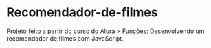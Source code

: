 # Recomendador-de-filmes
Projeto feito a partir do curso do Alura > Funções: Desenvolvendo um recomendador de filmes com JavaScript.